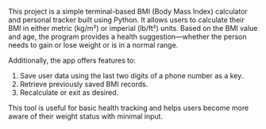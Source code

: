 This project is a simple terminal-based BMI (Body Mass Index) calculator and personal tracker built using Python. It allows users to calculate their BMI in either metric (kg/m²) or imperial (lb/ft²) units. Based on the BMI value and age, the program provides a health suggestion—whether the person needs to gain or lose weight or is in a normal range.

Additionally, the app offers features to:

  1. Save user data using the last two digits of a phone number as a key.
  2. Retrieve previously saved BMI records.
  3. Recalculate or exit as desired.
 
 This tool is useful for basic health tracking and helps users become more aware of their weight status with minimal input.
